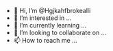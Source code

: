 - 👋 Hi, I’m @Hgjkahfbrokealli
- 👀 I’m interested in ...
- 🌱 I’m currently learning ...
- 💞️ I’m looking to collaborate on ...
- 📫 How to reach me ...

<!---
Hgjkahfbrokealli/Hgjkahfbrokealli is a ✨ special ✨ repository because its `README.md` (this file) appears on your GitHub profile.
You can click the Preview link to take a look at your changes.
--->

